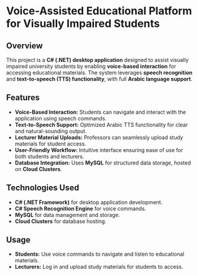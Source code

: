# Voice-Assisted Educational Platform for Visually Impaired Students

## Overview
This project is a **C# (.NET) desktop application** designed to assist visually impaired university students by enabling **voice-based interaction** for accessing educational materials. The system leverages **speech recognition** and **text-to-speech (TTS) functionality**, with full **Arabic language support**.

## Features
- **Voice-Based Interaction:** Students can navigate and interact with the application using speech commands.
- **Text-to-Speech Support:** Optimized Arabic TTS functionality for clear and natural-sounding output.
- **Lecturer Material Uploads:** Professors can seamlessly upload study materials for student access.
- **User-Friendly Workflow:** Intuitive interface ensuring ease of use for both students and lecturers.
- **Database Integration:** Uses **MySQL** for structured data storage, hosted on **Cloud Clusters**.

## Technologies Used
- **C# (.NET Framework)** for desktop application development.
- **C# Speech Recognition Engine** for voice commands.
- **MySQL** for data management and storage.
- **Cloud Clusters** for database hosting.

## Usage
- **Students:** Use voice commands to navigate and listen to educational materials.
- **Lecturers:** Log in and upload study materials for students to access.

